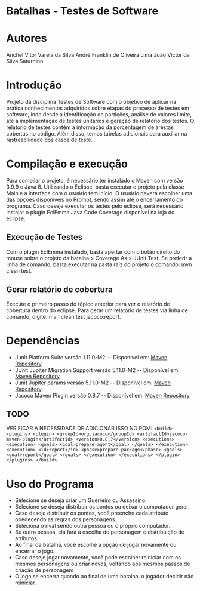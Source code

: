 # Batalhas - Testes de Software

# Autores
Anchel Vitor Varela da Silva
André Franklin de Oliveira Lima
João Victor da Silva Saturnino


# Introdução
Projeto da disciplina Testes de Software com o objetivo de aplicar na prática conhecimentos adquiridos sobre etapas do processo de testes em software, indo desde a identificação de partições, análise de valores limite, até a implementação de testes unitários e geração de relatório dos testes. O relatório de testes contém a informação da porcentagem de arestas cobertas no código. Além disso, temos tabelas adicionais para auxiliar na rastreabilidade dos casos de teste.

# Compilação e execução
Para compilar o projeto, é necessário ter instalado o Maven com versão 3.9.9 e Java 8. Utilizando o Eclipse, basta executar o projeto pela classe Main e a interface com o usuário tem início. O usuário deverá escolher uma das opções disponíveis no Prompt, sendo assim até o encerramento do programa.
Caso deseje executar os testes pelo eclipse, será necessário instalar o plugin EclEmma Java Code Coverage disponível na loja do eclipse. 
## Execução de Testes
Com o plugin EclEmma instalado, basta apertar com o botão direito do mouse sobre o projeto da batalha > Coverage As > JUnit Test. 
Se preferir a linha de comando, basta executar na pasta raíz do projeto o comando: mvn clean test.


## Gerar relatório de cobertura
Execute o primeiro passo do tópico anterior para ver o relatório de cobertura dentro do eclipse.
Para gerar um relatório de testes via linha de comando, digite: mvn clean test jacoco:report.

# Dependências
- Junit Platform Suite versão 1.11.0-M2
-- Disponível em: [Maven Repository
](https://mvnrepository.com/artifact/org.junit.platform/junit-platform-suite/1.11.0-M2)
- JUnit Jupiter Migration Support versão 5.11.0-M2
-- Disponível em: [Maven Repository
](https://mvnrepository.com/artifact/org.junit.jupiter/junit-jupiter-migrationsupport/5.11.0-M2)
- Junit Jupiter params versão 5.11.0-M2
-- Disponível em: [Maven Repository
](https://mvnrepository.com/artifact/org.junit.jupiter/junit-jupiter-params/5.11.0-M2)
- Jacoco Maven Plugin versão 0.8.7
-- Disponível em: [Maven Repository
](https://mvnrepository.com/artifact/org.jacoco/jacoco-maven-plugin/0.8.12)

## TODO
VERIFICAR A NECESSIDADE DE ADICIONAR ISSO NO POM: `<build>
    <plugins>
        <plugin>
            <groupId>org.jacoco</groupId>
            <artifactId>jacoco-maven-plugin</artifactId>
            <version>0.8.7</version>
            <executions>
                <execution>
                    <goals>
                        <goal>prepare-agent</goal>
                    </goals>
                </execution>
                <execution>
                    <id>report</id>
                    <phase>prepare-package</phase>
                    <goals>
                        <goal>report</goal>
                    </goals>
                </execution>
            </executions>
        </plugin>
    </plugins>
</build>`

# Uso do Programa
- Selecione se deseja criar um Guerreiro ou Assassino.
- Selecione se deseja distribuir os pontos ou deixar o computador gerar.
- Caso deseje distribuir os pontos, você preenche cada atributo obedecendo as regras dos personagens.
- Seleciona o rival sendo outra pessoa ou o próprio computador.
- Se outra pessoa, ela fará a escolha de personagem e distribuição de atributos.
- Ao final da batalha, você escolhe a opção de jogar novamente ou encerrar o jogo.
- Caso deseje jogar novamente, você pode escolher reiniciar com os mesmos personagens ou criar novos, voltando aos mesmos passos de criação de personagem
- O jogo se encerra quando ao final de uma batalha, o jogador decidir não reiniciar.